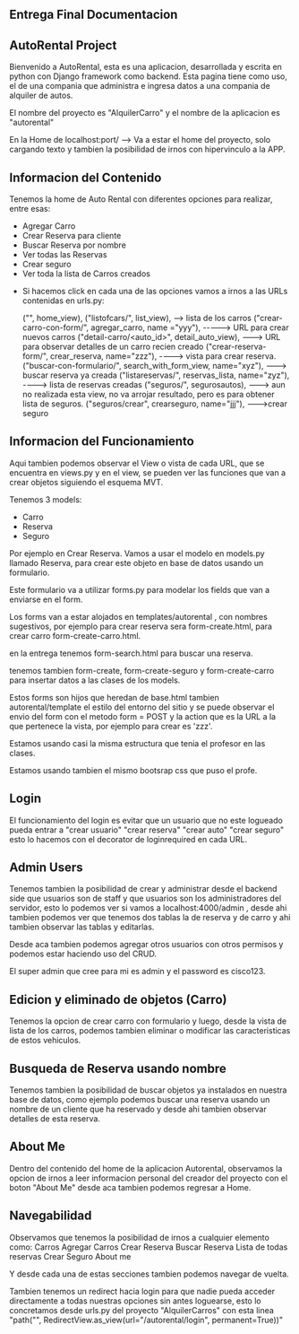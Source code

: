 ## Entrega Final Documentacion


## AutoRental Project

Bienvenido a AutoRental, esta es una aplicacion, desarrollada y escrita en python con Django framework como backend. Esta pagina tiene como uso, el de una compania que administra e ingresa datos a una compania de alquiler de autos.

El nombre del proyecto es "AlquilerCarro" y el nombre de la aplicacion es "autorental"

En la Home de localhost:port/ --> Va a estar el home del proyecto, solo cargando texto y tambien la posibilidad de irnos con hipervinculo a la APP.

## Informacion del Contenido
Tenemos la home de Auto Rental con diferentes opciones para realizar, entre esas:

- Agregar Carro
- Crear Reserva para cliente
- Buscar Reserva por nombre
- Ver todas las Reservas
- Crear seguro
- Ver toda la lista de Carros creados


* Si hacemos click en cada una de las opciones vamos a irnos a las URLs contenidas en urls.py:

    ("", home_view),
    ("listofcars/", list_view), --> lista de los carros
    ("crear-carro-con-form/", agregar_carro, name ="yyy"), -----> URL para crear nuevos carros
    ("detail-carro/<auto_id>", detail_auto_view), ---> URL para observar detalles de un carro recien creado
    ("crear-reserva-form/", crear_reserva, name="zzz"), ----> vista para crear reserva.
    ("buscar-con-formulario/", search_with_form_view, name="xyz"), ---> buscar reserva ya creada
    ("listareservas/", reservas_lista, name="zyz"), ----> lista de reservas creadas
    ("seguros/", segurosautos), ---> aun no realizada esta view, no va arrojar resultado, pero es para obtener lista de seguros.
    ("seguros/crear", crearseguro, name="jjj"), --->crear seguro

## Informacion del Funcionamiento
Aqui tambien podemos observar el View o vista de cada URL, que se encuentra en views.py y en el view, se pueden ver las funciones que van a crear objetos siguiendo el esquema MVT.

Tenemos 3 models:
- Carro
- Reserva
- Seguro

Por ejemplo en Crear Reserva.
Vamos a usar el modelo en models.py llamado Reserva, para crear este objeto en base de datos usando un formulario.

Este formulario va a utilizar forms.py para modelar los fields que van a enviarse en el form.


Los forms van a estar alojados en templates/autorental , con nombres sugestivos, por ejemplo para crear reserva sera form-create.html, para crear carro form-create-carro.html.

en la entrega tenemos form-search.html para buscar una reserva.

tenemos tambien form-create, form-create-seguro y form-create-carro para insertar datos a las clases de los models.

Estos forms son hijos que heredan de base.html tambien autorental/template el estilo del entorno del sitio y se puede observar el envio del form con el metodo form = POST y la action que es la URL a la que pertenece la vista, por ejemplo para crear es 'zzz'.

Estamos usando casi la misma estructura que tenia el profesor en las clases.

Estamos usando tambien el mismo bootsrap css que puso el profe.

## Login

El funcionamiento del login es evitar que un usuario que no este logueado pueda entrar a "crear usuario" "crear reserva" "crear auto" "crear seguro" esto lo hacemos con el decorator de loginrequired en cada URL.

##  Admin Users

Tenemos tambien la posibilidad de crear y administrar desde el backend side que usuarios son de staff y que usuarios son los administradores del servidor, esto lo podemos ver si vamos a localhost:4000/admin , desde ahi tambien podemos ver que tenemos dos tablas la de reserva y de carro y ahi tambien observar las tablas y editarlas.

Desde aca tambien podemos agregar otros usuarios con otros permisos y podemos estar haciendo uso del CRUD.

El super admin que cree para mi es admin y el password es cisco123.

## Edicion y eliminado de objetos (Carro)

Tenemos la opcion de crear carro con formulario y luego, desde la vista de lista de los carros, podemos tambien eliminar o modificar las caracteristicas de estos vehiculos.

## Busqueda de Reserva usando nombre

Tenemos tambien la posibilidad de buscar objetos ya instalados en nuestra base de datos, como ejemplo podemos buscar una reserva usando un nombre de un cliente que ha reservado y desde ahi tambien observar detalles de esta reserva.

## About Me

Dentro del contenido del home de la aplicacion Autorental, observamos la opcion de irnos a leer informacion personal del creador del proyecto con el boton "About Me" desde aca tambien podemos regresar a Home.

## Navegabilidad

Observamos que tenemos la posibilidad de irnos a cualquier elemento como:
Carros
Agregar Carros
Crear Reserva
Buscar Reserva
Lista de todas reservas
Crear Seguro
About me

Y desde cada una de estas secciones tambien podemos navegar de vuelta.

Tambien tenemos un redirect hacia login para que nadie pueda acceder directamente a todas nuestras opciones sin antes loguearse, esto lo concretamos desde urls.py del proyecto "AlquilerCarros" con esta linea     "path("", RedirectView.as_view(url="/autorental/login", permanent=True))"


